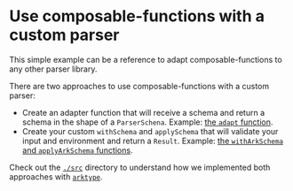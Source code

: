 # Use composable-functions with a custom parser

This simple example can be a reference to adapt composable-functions to any other parser library.

There are two approaches to use composable-functions with a custom parser:
- Create an adapter function that will receive a schema and return a schema in the shape of a `ParserSchena`. Example: [the `adapt` function](./src/adapters.ts).
- Create your custom `withSchema` and `applySchema` that will validate your input and environment and return a `Result`. Example: [the `withArkSchema` and `applyArkSchema` functions](./src/adapters.ts).

Check out the [`./src`](./src/) directory to understand how we implemented both approaches with [`arktype`](https://github.com/arktypeio/arktype).
